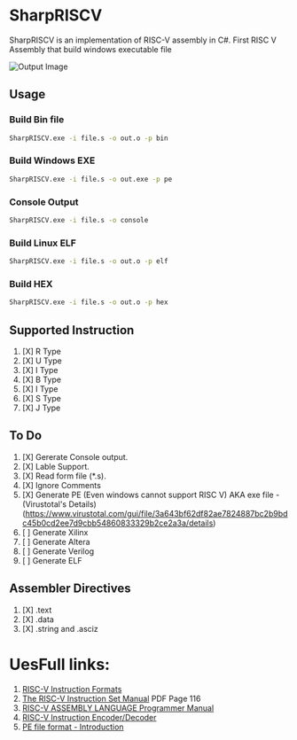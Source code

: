 # SharpRISCV #
SharpRISCV is an implementation of RISC-V assembly in C#.
First RISC V Assembly that build windows executable file

![Output Image](https://github.com/rizwan3d/SharpRISCV/blob/master/img.jpg?raw=true)

## Usage
### Build Bin file
```bash 
SharpRISCV.exe -i file.s -o out.o -p bin
```
### Build Windows EXE
```bash 
SharpRISCV.exe -i file.s -o out.exe -p pe
```
### Console Output
```bash 
SharpRISCV.exe -i file.s -o console
```
### Build Linux ELF
```bash 
SharpRISCV.exe -i file.s -o out.o -p elf
```
### Build HEX
```bash 
SharpRISCV.exe -i file.s -o out.o -p hex
```

## Supported Instruction
1. [X] R Type
1. [X] U Type
1. [X] I Type
1. [X] B Type
1. [X] I Type
1. [X] S Type
1. [X] J Type


## To Do
1. [X] Gererate Console output.
1. [X] Lable Support.
1. [X] Read form file (*.s).
1. [X] Ignore Comments
1. [X] Generate PE (Even windows cannot support RISC V) AKA exe file - (Virustotal's Details)(https://www.virustotal.com/gui/file/3a643bf62df82ae7824887bc2b9bdc45b0cd2ee7d9cbb54860833329b2ce2a3a/details)
1. [ ] Generate Xilinx
1. [ ] Generate Altera
1. [ ] Generate Verilog
1. [ ] Generate ELF

## Assembler Directives
1. [X] .text
1. [X] .data
1. [X] .string and .asciz

# UesFull links:
1. [RISC-V Instruction Formats](https://sourceware.org/binutils/docs/as/RISC_002dV_002dFormats.html)
1. [The RISC-V Instruction Set Manual](https://riscv.org/wp-content/uploads/2017/05/riscv-spec-v2.2.pdf) PDF Page 116
1. [RISC-V ASSEMBLY LANGUAGE Programmer Manual](https://shakti.org.in/docs/risc-v-asm-manual.pdf)
1. [RISC-V Instruction Encoder/Decoder](https://luplab.gitlab.io/rvcodecjs)
1. [PE file format - Introduction](https://0xrick.github.io/win-internals/pe1/) 
